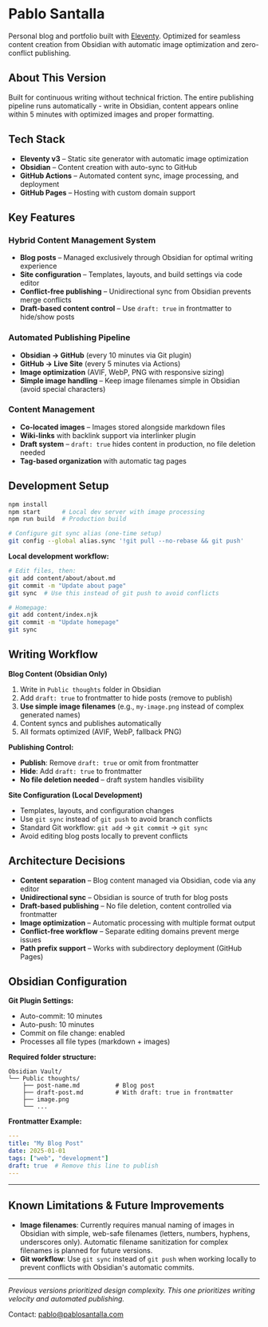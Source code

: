 # Pablo Santalla

Personal blog and portfolio built with [Eleventy](https://www.11ty.dev/). Optimized for seamless content creation from Obsidian with automatic image optimization and zero-conflict publishing.

## About This Version

Built for continuous writing without technical friction. The entire publishing pipeline runs automatically - write in Obsidian, content appears online within 5 minutes with optimized images and proper formatting.

## Tech Stack

- **Eleventy v3** – Static site generator with automatic image optimization
- **Obsidian** – Content creation with auto-sync to GitHub
- **GitHub Actions** – Automated content sync, image processing, and deployment
- **GitHub Pages** – Hosting with custom domain support

## Key Features

### Hybrid Content Management System
- **Blog posts** – Managed exclusively through Obsidian for optimal writing experience
- **Site configuration** – Templates, layouts, and build settings via code editor
- **Conflict-free publishing** – Unidirectional sync from Obsidian prevents merge conflicts
- **Draft-based content control** – Use `draft: true` in frontmatter to hide/show posts

### Automated Publishing Pipeline
- **Obsidian → GitHub** (every 10 minutes via Git plugin)
- **GitHub → Live Site** (every 5 minutes via Actions)
- **Image optimization** (AVIF, WebP, PNG with responsive sizing)
- **Simple image handling** – Keep image filenames simple in Obsidian (avoid special characters)

### Content Management
- **Co-located images** – Images stored alongside markdown files
- **Wiki-links** with backlink support via interlinker plugin
- **Draft system** – `draft: true` hides content in production, no file deletion needed
- **Tag-based organization** with automatic tag pages

## Development Setup

```bash
npm install
npm start      # Local dev server with image processing
npm run build  # Production build

# Configure git sync alias (one-time setup)
git config --global alias.sync '!git pull --no-rebase && git push'
```

**Local development workflow:**
```bash
# Edit files, then:
git add content/about/about.md
git commit -m "Update about page"
git sync  # Use this instead of git push to avoid conflicts
```
```bash
# Homepage:
git add content/index.njk
git commit -m "Update homepage"
git sync
```

## Writing Workflow

**Blog Content (Obsidian Only)**
1. Write in `Public thoughts` folder in Obsidian
2. Add `draft: true` to frontmatter to hide posts (remove to publish)
3. **Use simple image filenames** (e.g., `my-image.png` instead of complex generated names)
4. Content syncs and publishes automatically
5. All formats optimized (AVIF, WebP, fallback PNG)

**Publishing Control:**
- **Publish**: Remove `draft: true` or omit from frontmatter
- **Hide**: Add `draft: true` to frontmatter
- **No file deletion needed** – draft system handles visibility

**Site Configuration (Local Development)**
- Templates, layouts, and configuration changes
- Use `git sync` instead of `git push` to avoid branch conflicts
- Standard Git workflow: `git add` → `git commit` → `git sync`
- Avoid editing blog posts locally to prevent conflicts

## Architecture Decisions

- **Content separation** – Blog content managed via Obsidian, code via any editor
- **Unidirectional sync** – Obsidian is source of truth for blog posts
- **Draft-based publishing** – No file deletion, content controlled via frontmatter
- **Image optimization** – Automatic processing with multiple format output
- **Conflict-free workflow** – Separate editing domains prevent merge issues
- **Path prefix support** – Works with subdirectory deployment (GitHub Pages)

## Obsidian Configuration

**Git Plugin Settings:**
- Auto-commit: 10 minutes
- Auto-push: 10 minutes
- Commit on file change: enabled
- Processes all file types (markdown + images)

**Required folder structure:**
```
Obsidian Vault/
└── Public thoughts/
    ├── post-name.md          # Blog post
    ├── draft-post.md         # With draft: true in frontmatter
    ├── image.png
    └── ...
```

**Frontmatter Example:**
```yaml
---
title: "My Blog Post"
date: 2025-01-01
tags: ["web", "development"]
draft: true  # Remove this line to publish
---
```

---

## Known Limitations & Future Improvements

- **Image filenames**: Currently requires manual naming of images in Obsidian with simple, web-safe filenames (letters, numbers, hyphens, underscores only). Automatic filename sanitization for complex filenames is planned for future versions.
- **Git workflow**: Use `git sync` instead of `git push` when working locally to prevent conflicts with Obsidian's automatic commits.

---

*Previous versions prioritized design complexity. This one prioritizes writing velocity and automated publishing.*

Contact: [pablo@pablosantalla.com](mailto:pablo@pablosantalla.com)
